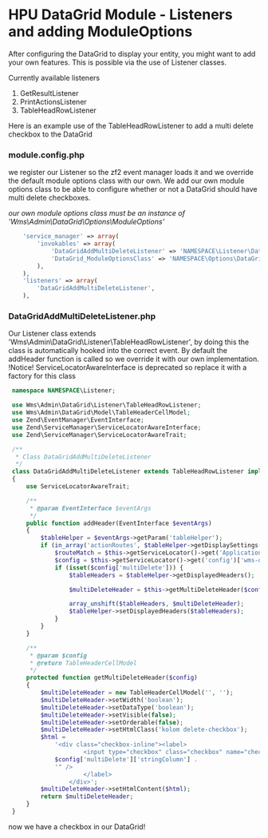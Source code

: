 # HPU DataGrid Module - Listeners and adding ModuleOptions
After configuring the DataGrid to display your entity, you might want to add your own features. This is possible via the use of Listener classes.

Currently available listeners
1. GetResultListener
2. PrintActionsListener
3. TableHeadRowListener

Here is an example use of the TableHeadRowListener to add a multi delete checkbox to the DataGrid

### module.config.php ###

we register our Listener so the zf2 event manager loads it and we override the default module options class with our own.
We add our own module options class to be able to configure whether or not a DataGrid should have multi delete checkboxes.

 _our own module options class must be an instance of 'Wms\Admin\DataGrid\Options\ModuleOptions'_
```php
    'service_manager' => array(
        'invokables' => array(
            'DataGridAddMultiDeleteListener' => 'NAMESPACE\Listener\DataGridAddMultiDeleteListener',
            'DataGrid_ModuleOptionsClass' => 'NAMESPACE\Options\DataGridModuleOptions',
        ),
    ),
    'listeners' => array(
        'DataGridAddMultiDeleteListener',
    ),
```

### DataGridAddMultiDeleteListener.php ###

Our Listener class extends 'Wms\Admin\DataGrid\Listener\TableHeadRowListener', by doing this the class is automatically hooked into the correct event.
By default the addHeader function is called so we override it with our own implementation.
!Notice! ServiceLocatorAwareInterface is deprecated so replace it with a factory for this class
```php
 namespace NAMESPACE\Listener;

 use Wms\Admin\DataGrid\Listener\TableHeadRowListener;
 use Wms\Admin\DataGrid\Model\TableHeaderCellModel;
 use Zend\EventManager\EventInterface;
 use Zend\ServiceManager\ServiceLocatorAwareInterface;
 use Zend\ServiceManager\ServiceLocatorAwareTrait;

 /**
  * Class DataGridAddMultiDeleteListener
  */
 class DataGridAddMultiDeleteListener extends TableHeadRowListener implements ServiceLocatorAwareInterface
 {
     use ServiceLocatorAwareTrait;

     /**
      * @param EventInterface $eventArgs
      */
     public function addHeader(EventInterface $eventArgs)
     {
         $tableHelper = $eventArgs->getParam('tableHelper');
         if (in_array('actionRoutes', $tableHelper->getDisplaySettings())) {
             $routeMatch = $this->getServiceLocator()->get('Application')->getMvcEvent()->getRouteMatch();
             $config = $this->getServiceLocator()->get('config')['wms-datagrid'][$routeMatch->getParam('controller')];
             if (isset($config['multiDelete'])) {
                 $tableHeaders = $tableHelper->getDisplayedHeaders();

                 $multiDeleteHeader = $this->getMultiDeleteHeader($config);

                 array_unshift($tableHeaders, $multiDeleteHeader);
                 $tableHelper->setDisplayedHeaders($tableHeaders);
             }
         }
     }

     /**
      * @param $config
      * @return TableHeaderCellModel
      */
     protected function getMultiDeleteHeader($config)
     {
         $multiDeleteHeader = new TableHeaderCellModel('', '');
         $multiDeleteHeader->setWidth('boolean');
         $multiDeleteHeader->setDataType('boolean');
         $multiDeleteHeader->setVisible(false);
         $multiDeleteHeader->setOrderable(false);
         $multiDeleteHeader->setHtmlClass('kolom delete-checkbox');
         $html =
             '<div class="checkbox-inline"><label>
                     <input type="checkbox" class="checkbox" name="check_list[]" value="%2$d" data-stringColumn="' .
             $config['multiDelete']['stringColumn'] .
             '" />
                     </label>
                 </div>';
         $multiDeleteHeader->setHtmlContent($html);
         return $multiDeleteHeader;
     }
 }
```
now we have a checkbox in our DataGrid!